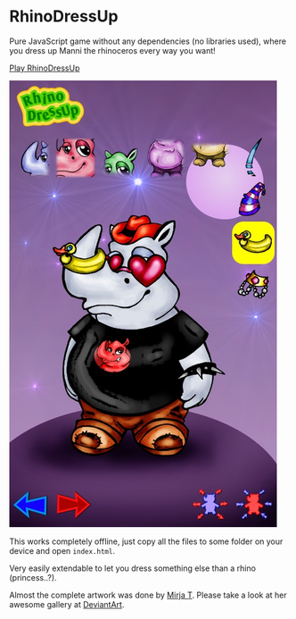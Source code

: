 # RhinoDressUp
Pure JavaScript game without any dependencies (no libraries used), where you dress up Manni the rhinoceros every way you want!

[Play RhinoDressUp](http://RhinoDevel.github.io/RhinoDressUp "RhinoDressUp website")

![In-game screenshot](screenshot.jpg "RhinoDressUp in-game screenshot.")

This works completely offline, just copy all the files to some folder on your device and open `index.html`.

Very easily extendable to let you dress something else than a rhino (princess..?).

Almost the complete artwork was done by [Mirja T](https://www.deviantart.com/niviswinter "Mirja's gallery at deviantart.com"). Please take a look at her awesome gallery at [DeviantArt](https://www.deviantart.com/niviswinter "Mirja's gallery at deviantart.com").
